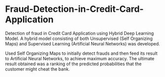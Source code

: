 # Fraud-Detection-in-Credit-Card-Application

Detection of fraud in Credit Card Application using Hybrid Deep Learning Model. A hybrid model consisting of both Unsupervised (Self Organizing Maps) and Supervised Learning (Artificial Neural Networks) was developed.

Used Self Organizing Maps to initially detect frauds and then feed its result to Artificial Neural Networks, to achieve maximum accuracy. The ultimate result obtained was a ranking of the predicted probabilities that the customer might cheat the bank.
